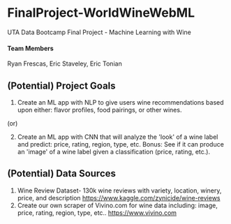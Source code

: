 # FinalProject-WorldWineWebML
UTA Data Bootcamp Final Project - Machine Learning with Wine

#### Team Members
Ryan Frescas, Eric Staveley, Eric Tonian

## (Potential) Project Goals
1) Create an ML app with NLP to give users wine recommendations based upon either: flavor profiles, food pairings, or other wines.

(or)

2) Create an ML app with CNN that will analyze the 'look' of a wine label and predict: price, rating, region, type, etc. Bonus: See if it can produce an 'image' of a wine label given a classification (price, rating, etc.).

## (Potential) Data Sources
1) Wine Review Dataset- 130k wine reviews with variety, location, winery, price, and description https://www.kaggle.com/zynicide/wine-reviews
2) Create our own scraper of Vivino.com for wine data including: image, price, rating, region, type, etc..
https://www.vivino.com

